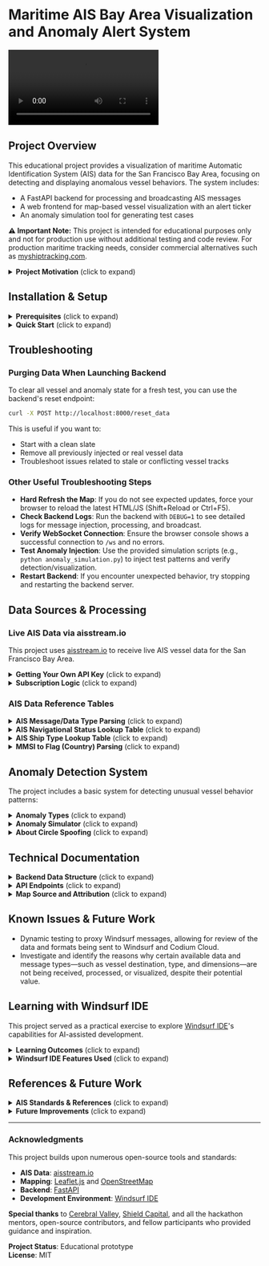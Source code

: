 # Maritime AIS Bay Area Visualization and Anomaly Alert System

![AIS Bay Area Demo](./demo720.mov)

## Project Overview

This educational project provides a visualization of maritime Automatic Identification System (AIS) data for the San Francisco Bay Area, focusing on detecting and displaying anomalous vessel behaviors. The system includes:

- A FastAPI backend for processing and broadcasting AIS messages
- A web frontend for map-based vessel visualization with an alert ticker
- An anomaly simulation tool for generating test cases

**⚠️ Important Note:** This project is intended for educational purposes only and not for production use without additional testing and code review. For production maritime tracking needs, consider commercial alternatives such as [myshiptracking.com](https://www.myshiptracking.com/).

<details>
<summary><b>Project Motivation</b> (click to expand)</summary>

This project was inspired by Maritime Pattern Analysis problem sets explored during the National Security Hackathon. It provided an opportunity to learn and experiment with [Windsurf IDE](https://windsurf.com/) and agentic AI coding workflows through a practical maritime application.

**Special thanks to [Cerebral Valley](https://cerebralvalley.ai/), [Shield Capital](https://shieldcap.com/), and [Windsurf](https://windsurf.com/) for organizing, supporting, and inspiring this work!**
</details>

## Installation & Setup

<details>
<summary><b>Prerequisites</b> (click to expand)</summary>

- Python 3.8+
- Node.js (for advanced frontend development, optional)
- [Windsurf IDE](https://windsurf.com/) (recommended for AI-assisted development)
</details>

<details>
<summary><b>Quick Start</b> (click to expand)</summary>

```sh
# Install dependencies
pip install -r requirements.txt

# Start the backend server
uvicorn ais_websocket_server:app --reload

# View the application
# Open http://localhost:8000/static/ais_map.html in your browser
```

To test anomaly detection:
```sh
python anomaly_simulation.py
```
</details>

## Troubleshooting

### Purging Data When Launching Backend
To clear all vessel and anomaly state for a fresh test, you can use the backend's reset endpoint:

```sh
curl -X POST http://localhost:8000/reset_data
```

This is useful if you want to:
- Start with a clean slate
- Remove all previously injected or real vessel data
- Troubleshoot issues related to stale or conflicting vessel tracks

### Other Useful Troubleshooting Steps
- **Hard Refresh the Map**: If you do not see expected updates, force your browser to reload the latest HTML/JS (Shift+Reload or Ctrl+F5).
- **Check Backend Logs**: Run the backend with `DEBUG=1` to see detailed logs for message injection, processing, and broadcast.
- **Verify WebSocket Connection**: Ensure the browser console shows a successful connection to `/ws` and no errors.
- **Test Anomaly Injection**: Use the provided simulation scripts (e.g., `python anomaly_simulation.py`) to inject test patterns and verify detection/visualization.
- **Restart Backend**: If you encounter unexpected behavior, try stopping and restarting the backend server.

## Data Sources & Processing

### Live AIS Data via aisstream.io

This project uses [aisstream.io](https://aisstream.io/) to receive live AIS vessel data for the San Francisco Bay Area.

<details>
<summary><b>Getting Your Own API Key</b> (click to expand)</summary>

To run the project with live AIS data:
1. Register for a free account at [aisstream.io](https://aisstream.io/)
2. Navigate to your account dashboard and generate an API key
3. Copy your API key into a `.env` file in the project root:
   ```
   AISSTREAM_API_KEY=your_actual_key_here
   ```
4. Restart the backend server to begin streaming live data
</details>

<details>
<summary><b>Subscription Logic</b> (click to expand)</summary>

The subscription request includes a geographic bounding box for the Bay Area and requests comprehensive AIS message types including position reports, static data, and aids to navigation.

Example subscription payload:
```json
{
  "APIKey": "<YOUR_API_KEY>",
  "BoundingBoxes": [[minLat, minLon, maxLat, maxLon]],
  "FilterMessageTypes": [
    "PositionReport", "StandardClassBPositionReport", "StaticDataReport", 
    "ShipStaticData", "AidsToNavigationReport", "BaseStationReport"
  ]
}
```
</details>

### AIS Data Reference Tables

<details>
<summary><b>AIS Message/Data Type Parsing</b> (click to expand)</summary>

| Message/Data Type                | Backend Parser Function            | Key Fields Parsed                       | Example Values                  |
|----------------------------------|------------------------------------|-----------------------------------------|---------------------------------|
| PositionReport                   | process_position_report            | Latitude, Longitude, SOG, Heading, NavStatus | 37.8, -122.4, 12.0, 90, 0       |
| StandardClassBPositionReport     | process_standard_class_b_position_report | Latitude, Longitude, SOG, Heading     | 37.8, -122.4, 10.0, 45          |
| StaticData                       | parse_static_data_fields           | ShipName, IMO, Callsign, ShipType, Destination | USS Enterprise, 2011701, NCC1701, Cargo, Risa |
| ShipStaticData                   | parse_ship_static_data_fields      | ShipType, Draught, Dimensions           | Cargo, 8.0, 100x20x10x10        |
| AidsToNavigationReport           | parse_aids_to_navigation_fields    | Name, Latitude, Longitude               | Buoy 1, 37.9, -122.5            |
| BaseStationReport                | parse_base_station_report_fields   | Latitude, Longitude, EPFD, BaseStationID | 37.7, -122.3, GPS, 12345        |
</details>

<details>
<summary><b>AIS Navigational Status Lookup Table</b> (click to expand)</summary>

| Code | Meaning                             | Emoji/Icon |
|------|-------------------------------------|------------|
| 0    | Under way using engine              | 🚢         |
| 1    | At anchor                           | ⚓         |
| 2    | Not under command                   | ❗         |
| 3    | Restricted manoeuverability         | ⛔         |
| 4    | Constrained by her draught          | 🛑         |
| 5    | Moored                              | 🪢         |
| 6    | Aground                             | ⛱️         |
| 7    | Engaged in fishing                  | 🎣         |
| 8    | Under way sailing                   | ⛵         |
| 14   | AIS-SART (active), MOB-AIS, EPIRB-AIS | 🆘        |
| 15   | Unusual/Reserved/Test               | ⚠️         |
</details>

<details>
<summary><b>AIS Ship Type Lookup Table</b> (click to expand)</summary>

AIS ship type codes provide a standardized classification for vessels. Common codes include:

| Code | Meaning                        |
|------|--------------------------------|
| 30   | Fishing                        |
| 31-32| Towing                         |
| 36   | Sailing                        |
| 37   | Pleasure craft                 |
| 50   | Pilot vessel                   |
| 52   | Tug                            |
| 60   | Passenger ship                 |
| 70   | Cargo ship                     |
| 80   | Tanker                         |

For a complete list, see official [IMO/AIS documentation](https://www.navcen.uscg.gov/?pageName=AISMessages#shiptype).
</details>

<details>
<summary><b>MMSI to Flag (Country) Parsing</b> (click to expand)</summary>

The first 3 digits of an MMSI (Maritime Mobile Service Identity) represent the vessel's Maritime Identification Digits (MID), which indicate the country of registration. Example MIDs:

| MMSI Prefix | Country          | Flag Emoji |
|-------------|------------------|------------|
| 366-369     | United States    | 🇺🇸        |
| 316         | Canada           | 🇨🇦        |
| 232-235     | United Kingdom   | 🇬🇧        |
| 636         | Liberia          | 🇱🇷        |

The system uses a lookup table to convert MMSI prefixes to country names and emoji flags.
</details>

## Anomaly Detection System

The project includes a basic system for detecting unusual vessel behavior patterns:

<details>
<summary><b>Anomaly Types</b> (click to expand)</summary>

| Anomaly Type | Description | Detection Method |
|--------------|-------------|------------------|
| Teleportation | Vessel position jumps impossibly far in a short time | Distance/time threshold |
| Circle Spoofing | Vessel moves in an unnaturally perfect circular path | Circular pattern detection |
| Speed Anomaly | Vessel speed changes dramatically or exceeds physical limits | Statistical deviation from typical speeds |
| Dark Period | Vessel stops transmitting for suspicious duration | Time since last update |
| Identity Swap | Vessel appears to change identity | MMSI inconsistency detection |
</details>

<details>
<summary><b>Anomaly Simulator</b> (click to expand)</summary>

The anomaly simulator (`anomaly_simulation.py`) is designed to:
- Inject synthetic AIS anomalies via backend endpoints
- Exercise the alert ticker and detection logic
- Provide a repeatable way to test detection features
</details>

<details>
<summary><b>About Circle Spoofing</b> (click to expand)</summary>

Circle spoofing is a maritime AIS anomaly in which a vessel appears to move in an unnaturally perfect circular path, often the result of deliberate manipulation to mask a vessel's true movements. For more information, see [AIS Spoofing Explained by Pole Star Global](https://www.polestarglobal.com/resources/ais-spoofing/)
</details>

## Technical Documentation

<details>
<summary><b>Backend Data Structure</b> (click to expand)</summary>

- **vessels**: Latest state for each MMSI
- **vessel_history**: List of all received reports per MMSI
- **vessel_profiles**: Rolling statistics for speed/heading
- **spatial_index**: Geospatial lookup for vessels
- **ais_message_queue**: Async queue for processing messages
</details>

<details>
<summary><b>API Endpoints</b> (click to expand)</summary>

| Endpoint                | Method | Purpose                                            |
|------------------------|--------|---------------------------------------------------|
| `/ws`                  | WS     | WebSocket for real-time updates                    |
| `/inject/telemetry`    | POST   | Inject synthetic telemetry                         |
| `/inject/teleport`     | POST   | Inject a teleportation anomaly                     |
| `/inject/dark_period`  | POST   | Inject a dark period anomaly                       |
| `/inject/identity_swap`| POST   | Inject an identity swap anomaly                     |
| `/inject/static_data`  | POST   | Inject static vessel metadata                      |
| `/reset_data`          | POST   | Clear all vessel/anomaly state                      |
| `/spatial_query`       | GET    | Query vessels in a bounding box                    |
</details>

<details>
<summary><b>Map Source and Attribution</b> (click to expand)</summary>

This project uses [Leaflet.js](https://leafletjs.com/) for interactive map rendering and [OpenStreetMap](https://www.openstreetmap.org/copyright) as the map data provider.

**Map data © [OpenStreetMap contributors](https://www.openstreetmap.org/copyright).**
</details>

## Known Issues & Future Work

- Dynamic testing to proxy Windsurf messages, allowing for review of the data and formats being sent to Windsurf and Codium Cloud.
- Investigate and identify the reasons why certain available data and message types—such as vessel destination, type, and dimensions—are not being received, processed, or visualized, despite their potential value.

## Learning with Windsurf IDE

This project served as a practical exercise to explore [Windsurf IDE](https://windsurf.com/)'s capabilities for AI-assisted development.

<details>
<summary><b>Learning Outcomes</b> (click to expand)</summary>

Through this project, we gained experience with:
- Collaborative coding between human developers and AI assistants
- Real-time feedback loops in development
- Integration of domain knowledge with technical implementation
- WebSocket communication patterns
- Geospatial data visualization

This represents our initial exploration of AI-assisted development rather than a demonstration of Windsurf's full capabilities.
</details>

<details>
<summary><b>Windsurf IDE Features Used</b> (click to expand)</summary>

- Real-time code editing and debugging
- AI collaboration for implementing features
- Running and visualizing both backend and frontend components locally
- Anomaly simulation and testing
</details>

## References & Future Work

<details>
<summary><b>AIS Standards & References</b> (click to expand)</summary>

This project is informed by several key AIS standards and protocols:

- **International Telecommunication Union (ITU). (2014).** Recommendation ITU-R M.1371-5: Technical characteristics for an automatic identification system using time division multiple access in the VHF maritime mobile frequency band.
- **Raymond, E. S.** "AIVDM/AIVDO protocol decoding." GPSD Documentation. [Read online](https://gpsd.gitlab.io/gpsd/AIVDM.html)
- **National Marine Electronics Association.** NMEA 0183 Standard. [Specifications](https://www.nmea.org/)
</details>

<details>
<summary><b>Future Improvements</b> (click to expand)</summary>

Building on this initial prototype, future work might include:
- **Improved Data Security**: Secure storage for API credentials
- **Additional Data Sources**: Integration with supplementary maritime information
- **Enhanced Testing**: Comprehensive test coverage for all components
- **Architecture Improvements**: Refactoring for maintainability
- **Standards Compliance**: Integration with established AIS parser libraries
</details>

---

### Acknowledgments

This project builds upon numerous open-source tools and standards:

- **AIS Data**: [aisstream.io](https://aisstream.io/)
- **Mapping**: [Leaflet.js](https://leafletjs.com/) and [OpenStreetMap](https://www.openstreetmap.org/copyright)
- **Backend**: [FastAPI](https://fastapi.tiangolo.com/)
- **Development Environment**: [Windsurf IDE](https://windsurf.com/)

**Special thanks** to [Cerebral Valley](https://cerebralvalley.ai/), [Shield Capital](https://shieldcap.com/), and all the hackathon mentors, open-source contributors, and fellow participants who provided guidance and inspiration.

**Project Status**: Educational prototype  
**License**: MIT

